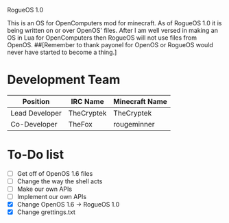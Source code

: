 RogueOS 1.0

This is an OS for OpenComputers mod for minecraft. As of RogueOS 1.0 it is being written
on or over OpenOS' files. After I am well versed in making an OS in Lua for OpenComputers
then RogueOS will not use files from OpenOS. ##[Remember to thank payonel for OpenOS or 
RogueOS would never have started to become a thing.]

# Development Team


Position | IRC Name  | Minecraft Name
-------- | --------- | --------------
Lead Developer | TheCryptek | TheCryptek
Co-Developer | TheFox | rougeminner

# To-Do list
- [ ] Get off of OpenOS 1.6 files
- [ ] Change the way the shell acts
- [ ] Make our own APIs
- [ ] Implement our own APIs
- [x] Change OpenOS 1.6 -> RogueOS 1.0
- [x] Change grettings.txt
